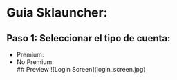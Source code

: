 # Guia Sklauncher:
<body>
    <main>
        <h2>Paso 1: Seleccionar el tipo de cuenta:</h2>
        <ul>
            <li>Premium:</li>
            <li>No Premium:</li>
            ## Preview
![Login Screen](login_screen.jpg)

